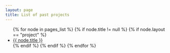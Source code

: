 ```yaml
---
layout: page
title: List of past projects
---
```


<ul>
{% for node in pages_list %}
  {% if node.title != null %}
    {% if node.layout == "project" %}
      <li><a href="{{ node.url }}">{{ node.title }}</a></li>
    {% endif %}
  {% endif %}
{% endfor %}
</ul>
